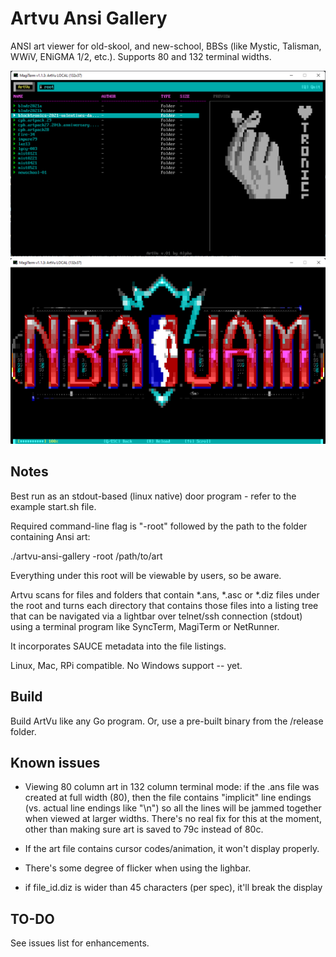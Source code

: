 # Artvu Ansi Gallery
ANSI art viewer for old-skool, and new-school, BBSs (like Mystic, Talisman, WWiV, ENiGMA 1/2, etc.). Supports 80 and 132 terminal widths. 

![image](images/av-1.png)
![image](images/av-2.png)

## Notes ##
Best run as an stdout-based (linux native) door program - refer to the example start.sh file.

Required command-line flag is "-root" followed by the path to the folder containing Ansi art:

./artvu-ansi-gallery -root /path/to/art

Everything under this root will be viewable by users, so be aware.

Artvu scans for files and folders that contain *.ans, *.asc or *.diz files under the root and turns each directory that contains those files into a listing tree that can be navigated via a lightbar over telnet/ssh connection (stdout) using a terminal program like SyncTerm, MagiTerm or NetRunner. 

It incorporates SAUCE metadata into the file listings. 

Linux, Mac, RPi compatible. No Windows support -- yet.

## Build ##
Build ArtVu like any Go program. Or, use a pre-built binary from the /release folder.

## Known issues ##

- Viewing 80 column art in 132 column terminal mode: if the .ans file was created at full width (80), then the file contains "implicit" line endings (vs. actual line endings like "\n") so all the lines will be jammed together when viewed at larger widths. There's no real fix for this at the moment, other than making sure art is saved to 79c instead of 80c.

- If the art file contains cursor codes/animation, it won't display properly.

- There's some degree of flicker when using the lighbar.

- if file_id.diz is wider than 45 characters (per spec), it'll break the display 

## TO-DO ##

See issues list for enhancements.
